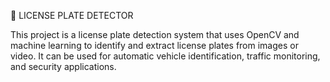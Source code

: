 🚗 LICENSE PLATE DETECTOR

This project is a license plate detection system that uses OpenCV and machine learning to identify and extract license plates from images or video. It can be used for automatic vehicle identification, traffic monitoring, and security applications.
